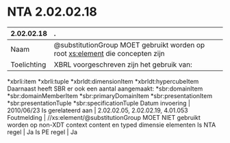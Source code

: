 # NTA 2.02.02.18

 2.02.02.18 | . 
 :--- | :--- 
 Naam | @substitutionGroup MOET gebruikt worden op root <xs:element> die concepten zijn 
 Toelichting | XBRL voorgeschreven zijn het gebruik van:
*xbrli:item
*xbrli:tuple
*xbrldt:dimensionItem
*xbrldt:hypercubeItem 
Daarnaast heeft SBR er ook een aantal aangemaakt:
*sbr:domainItem
*sbr:domainMemberItem
*sbr:primaryDomainItem
*sbr:presentationItem
*sbr:presentationTuple
*sbr:specificationTuple 
 Datum invoering | 2010/06/23 
 Is gerelateerd aan | 2.02.02.05, 2.02.02.19, 4.01.053 
 Foutmelding | //xs:element/@substitutionGroup MOET NIET gebruikt worden op non-XDT context content en typed dimensie elementen 
 Is NTA regel | Ja 
 Is PE regel | Ja 
